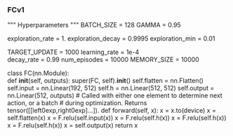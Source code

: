 ### FCv1

""" Hyperparameters """
BATCH_SIZE = 128
GAMMA = 0.95

exploration_rate = 1.
exploration_decay = 0.9995
exploration_min = 0.01

TARGET_UPDATE = 1000
learning_rate = 1e-4  
decay_rate = 0.99 
num_episodes = 10000
MEMORY_SIZE = 10000

class FC(nn.Module):    
    def __init__(self, outputs):
        super(FC, self).__init__()
        self.flatten = nn.Flatten()
        self.input = nn.Linear(192, 512)
        self.h = nn.Linear(512, 512)
        self.output = nn.Linear(512, outputs)
    # Called with either one element to determine next action, or a batch
    # during optimization. Returns tensor([[left0exp,right0exp]...]).
    def forward(self, x):
        x = x.to(device)
        x = self.flatten(x)
        x = F.relu(self.input(x))
        x = F.relu(self.h(x))
        x = F.relu(self.h(x))
        x = F.relu(self.h(x))
        x = self.output(x)
        return x
